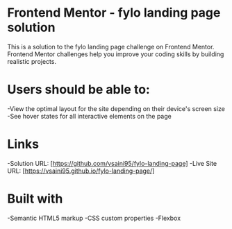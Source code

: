 # Frontend Mentor - fylo landing page solution
This is a solution to the fylo landing page challenge on Frontend Mentor. Frontend Mentor challenges help you improve your coding skills by building realistic projects.

# Users should be able to:

-View the optimal layout for the site depending on their device's screen size
-See hover states for all interactive elements on the page

# Links
-Solution URL: [https://github.com/vsaini95/fylo-landing-page]
-Live Site URL: [https://vsaini95.github.io/fylo-landing-page/]

# Built with
-Semantic HTML5 markup
-CSS custom properties
-Flexbox
